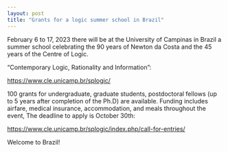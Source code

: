 ```yaml
---
layout: post
title: "Grants for a logic summer school in Brazil"
---
```

February 6 to 17, 2023 there will be at the University of Campinas in Brazil a
summer school celebrating the 90 years of Newton da Costa and the 45 years of
the Centre of Logic.

“Contemporary Logic, Rationality and Information”:

<https://www.cle.unicamp.br/splogic/>

100 grants for undergraduate, graduate students, postdoctoral fellows (up to 5
years after completion of the Ph.D) are available. Funding includes airfare,
medical insurance, accommodation, and meals throughout the event, The deadline
to apply is October 30th:

<https://www.cle.unicamp.br/splogic/index.php/call-for-entries/>

Welcome to Brazil!
